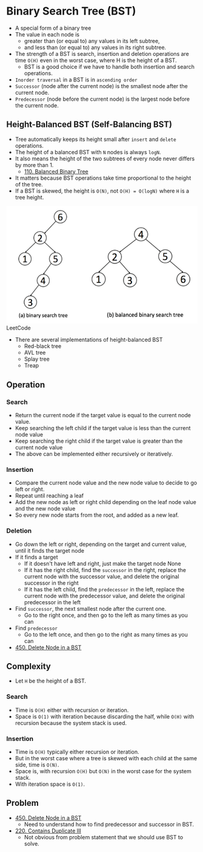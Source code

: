 # Binary Search Tree (BST)

- A special form of a binary tree
- The value in each node is 
  - greater than (or equal to) any values in its left subtree, 
  - and less than (or equal to) any values in its right subtree.
- The strength of a BST is search, insertion and deletion operations are time `O(H)` even in the worst case, where H is 
  the height of a BST.
  - BST is a good choice if we have to handle both insertion and search operations.
- `Inorder traversal` in a BST is in `ascending order`
- `Successor` (node after the current node) is the smallest node after the current node.
- `Predecessor` (node before the current node) is the largest node before the current node.

## Height-Balanced BST (Self-Balancing BST)

- Tree automatically keeps its height small after `insert` and `delete` operations.
- The height of a balanced BST with `N` nodes is always `logN`.
- It also means the height of the two subtrees of every node never differs by more than 1.
  - [110. Balanced Binary Tree](https://leetcode.com/problems/balanced-binary-tree/)
- It matters because BST operations take time proportional to the height of the tree.
- If a BST is skewed, the height is `O(N)`, not `O(H) = O(logN)` where `H` is a tree height.

![LeetCode height balanced BST](https://github.com/yukikitayama/leetcode-python/blob/main/image/leetcode_height_balanced_bst.png)
LeetCode

- There are several implementations of height-balanced BST
  - Red-black tree
  - AVL tree
  - Splay tree
  - Treap

## Operation

### Search

- Return the current node if the target value is equal to the current node value.
- Keep searching the left child if the target value is less than the current node value
- Keep searching the right child if the target value is greater than the current node value
- The above can be implemented either recursively or iteratively.

### Insertion

- Compare the current node value and the new node value to decide to go left or right.
- Repeat until reaching a leaf
- Add the new node as left or right child depending on the leaf node value and the new node value
- So every new node starts from the root, and added as a new leaf.

### Deletion

- Go down the left or right, depending on the target and current value, until it finds the target node
- If it finds a target
  - If it doesn't have left and right, just make the target node None
  - If it has the right child, find the `successor` in the right, replace the current node with the successor value, and
    delete the original successor in the right
  - If it has the left child, find the `predecessor` in the left, replace the current node with the predecessor value, 
    and delete the original predecessor in the left
- Find `successor`, the next smallest node after the current one.
  - Go to the right once, and then go to the left as many times as you can
- Find `predecessor`
  - Go to the left once, and then go to the right as many times as you can
- [450. Delete Node in a BST](https://leetcode.com/problems/delete-node-in-a-bst/)

## Complexity

- Let `H` be the height of a BST.

### Search

- Time is `O(H)` either with recursion or iteration.
- Space is `O(1)` with iteration because discarding the half, while `O(H)` with recursion because the system stack is 
  used.

### Insertion

- Time is `O(H)` typically either recursion or iteration.
- But in the worst case where a tree is skewed with each child at the same side, time is `O(N)`.
- Space is, with recursion `O(H)` but `O(N)` in the worst case for the system stack.
- With iteration space is `O(1)`.

## Problem

- [450. Delete Node in a BST](https://leetcode.com/problems/delete-node-in-a-bst/)
  - Need to understand how to find predecessor and successor in BST.
- [220. Contains Duplicate III](https://leetcode.com/problems/contains-duplicate-iii/)
  - Not obvious from problem statement that we should use BST to solve.
